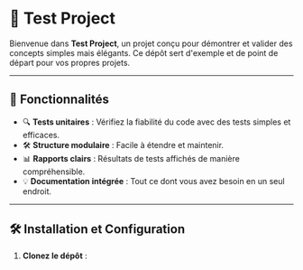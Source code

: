 # 🌟 Test Project

Bienvenue dans **Test Project**, un projet conçu pour démontrer et valider des concepts simples mais élégants. Ce dépôt sert d'exemple et de point de départ pour vos propres projets.

---

## 🚀 Fonctionnalités

- 🔍 **Tests unitaires** : Vérifiez la fiabilité du code avec des tests simples et efficaces.
- 🛠️ **Structure modulaire** : Facile à étendre et maintenir.
- 📊 **Rapports clairs** : Résultats de tests affichés de manière compréhensible.
- 💡 **Documentation intégrée** : Tout ce dont vous avez besoin en un seul endroit.

---

## 🛠️ Installation et Configuration

1. **Clonez le dépôt** :
   ```bash
